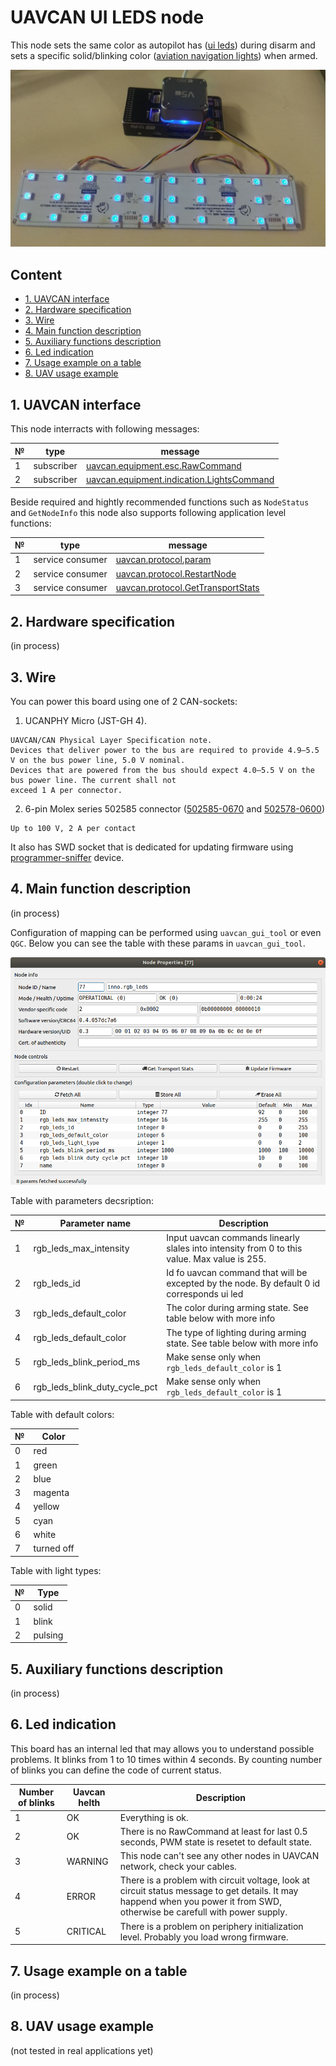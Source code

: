# UAVCAN UI LEDS node

This node sets the same color as autopilot has ([ui leds](https://docs.px4.io/master/en/getting_started/led_meanings.html#ui-led)) during disarm and sets a specific solid/blinking color ([aviation navigation lights](https://en.wikipedia.org/wiki/Navigation_light#Aviation_navigation_lights)) when armed.

![ui_leds](ui_leds.jpg?raw=true "ui_leds")

## Content
  - [1. UAVCAN interface](#1-uavcan-interface)
  - [2. Hardware specification](#2-hardware-specification)
  - [3. Wire](#3-wire)
  - [4. Main function description](#4-main-function-description)
  - [5. Auxiliary functions description](#5-auxiliary-function-description)
  - [6. Led indication](#6-led-indication)
  - [7. Usage example on a table](#7-usage-example-on-a-table)
  - [8. UAV usage example](#8-uav-usage-example)

## 1. UAVCAN interface

This node interracts with following messages:

| № | type      | message  |
| - | --------- | -------- |
| 1 | subscriber | [uavcan.equipment.esc.RawCommand](https://legacy.uavcan.org/Specification/7._List_of_standard_data_types/#rawcommand) |
| 2 | subscriber | [uavcan.equipment.indication.LightsCommand](https://legacy.uavcan.org/Specification/7._List_of_standard_data_types/#lightscommand) |

Beside required and hightly recommended functions such as `NodeStatus` and `GetNodeInfo` this node also supports following application level functions:

| № | type      | message  |
| - | --------- | -------- |
| 1 | service consumer | [uavcan.protocol.param](https://legacy.uavcan.org/Specification/7._List_of_standard_data_types/#uavcanprotocolparam) |
| 2 | service consumer   | [uavcan.protocol.RestartNode](https://legacy.uavcan.org/Specification/7._List_of_standard_data_types/#restartnode) |
| 3 | service consumer   | [uavcan.protocol.GetTransportStats](https://legacy.uavcan.org/Specification/7._List_of_standard_data_types/#gettransportstats) |

## 2. Hardware specification

(in process)

## 3. Wire

You can power this board using one of 2 CAN-sockets:

1. UCANPHY Micro (JST-GH 4).
```
UAVCAN/CAN Physical Layer Specification note.
Devices that deliver power to the bus are required to provide 4.9–5.5 V on the bus power line, 5.0 V nominal.
Devices that are powered from the bus should expect 4.0–5.5 V on the bus power line. The current shall not
exceed 1 A per connector.
```
2. 6-pin Molex series 502585 connector ([502585-0670](https://www.molex.com/molex/products/part-detail/pcb_receptacles/5025850670) and [502578-0600](https://www.molex.com/molex/products/part-detail/crimp_housings/5025780600))

```
Up to 100 V, 2 A per contact
```

It also has SWD socket that is dedicated for updating firmware using [programmer-sniffer](doc/programmer_sniffer/README.md) device.

## 4. Main function description

(in process)

Configuration of mapping can be performed using `uavcan_gui_tool` or even `QGC`. Below you can see the table with these params in `uavcan_gui_tool`.

![params](params.png?raw=true "params")

Table with parameters decsription:

| № | Parameter name | Description  |
| - | -------------- | -------- |
| 1 | rgb_leds_max_intensity | Input uavcan commands linearly slales into intensity from 0 to this value. Max value is 255. |
| 2 | rgb_leds_id | Id fo uavcan command that will be excepted by the node. By default 0 id corresponds ui led |
| 3 | rgb_leds_default_color | The color during arming state. See table below with more info |
| 4 | rgb_leds_default_color | The type of lighting during arming state. See table below with more info |
| 5 | rgb_leds_blink_period_ms | Make sense only when `rgb_leds_default_color` is 1 |
| 6 | rgb_leds_blink_duty_cycle_pct | Make sense only when `rgb_leds_default_color` is 1 |

Table with default colors:

| № | Color       |
| - | ----------- |
| 0 | red         |
| 1 | green       |
| 2 | blue        |
| 3 | magenta     |
| 4 | yellow      |
| 5 | cyan        |
| 6 | white       |
| 7 | turned off  |

Table with light types:

| № | Type        |
| - | ----------- |
| 0 | solid       |
| 1 | blink       |
| 2 | pulsing     |

## 5. Auxiliary functions description

(in process)

## 6. Led indication

This board has an internal led that may allows you to understand possible problems. It blinks from 1 to 10 times within 4 seconds. By counting number of blinks you can define the code of current status.

| Number of blinks | Uavcan helth   | Description                     |
| ---------------- | -------------- | ------------------------------- |
| 1                | OK             | Everything is ok.                |
| 2                | OK             | There is no RawCommand at least for last 0.5 seconds, PWM state is resetet to default state. |
| 3                | WARNING        | This node can't see any other nodes in UAVCAN network, check your cables. |
| 4                | ERROR          | There is a problem with circuit voltage, look at circuit status message to get details. It may happend when you power it from SWD, otherwise be carefull with power supply. |
| 5                | CRITICAL       | There is a problem on periphery initialization level. Probably you load wrong firmware. |

## 7. Usage example on a table

(in process)

## 8. UAV usage example

(not tested in real applications yet)

